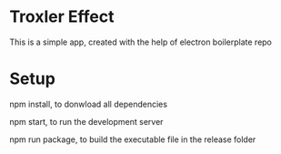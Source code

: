 # Troxler Effect

This is a simple app, created with the help of electron boilerplate repo

# Setup

npm install, to donwload all dependencies

npm start, to run the development server

npm run package, to build the executable file in the release folder
